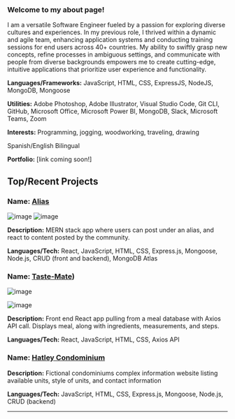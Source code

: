 ### Welcome to my about page!
I am a versatile Software Engineer fueled by a passion for exploring diverse cultures and experiences. In my previous role, I thrived within a dynamic and agile team, enhancing application systems and conducting training sessions for end users across 40+ countries. My ability to swiftly grasp new concepts, refine processes in ambiguous settings, and communicate with people from diverse backgrounds empowers me to create cutting-edge, intuitive applications that prioritize user experience and functionality.

**Languages/Frameworks:**
JavaScript, HTML, CSS, ExpressJS, NodeJS, MongoDB, Mongoose

**Utilities:**
Adobe Photoshop, Adobe Illustrator, Visual Studio Code, Git CLI, GitHub, Microsoft Office, Microsoft Power BI, MongoDB, Slack, Microsoft Teams, Zoom

**Interests:**
Programming, jogging, woodworking, traveling, drawing


Spanish/English Bilingual

**Portfolio:**
[link coming soon!]

## Top/Recent Projects
### **Name:** [Alias](https://github.com/persefy/Alias/)
![image](https://github.com/persefy/persefy/assets/17712788/ffb7eef4-3689-4f12-85c1-ec7cbbd8b821)
![image](https://github.com/persefy/persefy/assets/17712788/ca51877d-29f4-4c0a-b13a-60eb464d522c)


**Description:** MERN stack app where users can post under an alias, and react to content posted by the community.

**Languages/Tech:** React, JavaScript, HTML, CSS, Express.js, Mongoose, Node.js, CRUD (front and backend), MongoDB Atlas



### **Name:** [Taste-Mate](https://github.com/persefy/taste-mate))
![image](https://github.com/persefy/persefy/assets/17712788/964aaf45-4cf3-4bdf-810a-f6d4ff1af2bc)

![image](https://github.com/persefy/persefy/assets/17712788/ba43dd61-c775-443a-938a-5d8e6b4dddf1)



**Description:** Front end React app pulling from a meal database with Axios API call. Displays meal, along with ingredients, measurements, and steps.

**Languages/Tech:** React, JavaScript, HTML, CSS, Axios API



### **Name:** [Hatley Condominium](https://github.com/persefy/Hatley-Condominiums)

**Description:** Fictional condominiums complex information website listing available units, style of units, and contact information

**Languages/Tech:** JavaScript, HTML, CSS, Express.js, Mongoose, Node.js, CRUD (backend)

---
<!--
**persefy/persefy** is a ✨ _special_ ✨ repository because its `README.md` (this file) appears on your GitHub profile.

Here are some ideas to get you started:

- 🔭 I’m currently working on ...
- 🌱 I’m currently learning ...
- 👯 I’m looking to collaborate on ...
- 🤔 I’m looking for help with ...
- 💬 Ask me about ...
- 📫 How to reach me: ...
- 😄 Pronouns: ...
- ⚡ Fun fact: ...
-->
